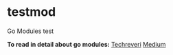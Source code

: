 # testmod
Go Modules test

**To read in detail about go modules:** [Techreveri](https://www.techreveri.com/golang/go-modules/ "Go Modules - Techreveri") [Medium](https://medium.com/@aman.sardana/go-modules-versioning-dependency-management-d5f96b490774)
